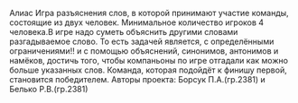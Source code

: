 Алиас
Игра разъяснения слов, в которой принимают участие команды, состоящие из двух человек. Минимальное количество игроков 4 человека.В игре надо суметь объяснить другими словами разгадываемое слово. То есть задачей является, с определёнными ограничениями!! и с помощью объяснений, синонимов, антонимов и намёков, достичь того, чтобы компаньоны по игре отгадали как можно больше указанных  слов. Команда, которая подойдёт к финишу первой, становится победителем.
Авторы проекта: Борсук П.А.(гр.2381) и Белько Р.В.(гр.2381)
